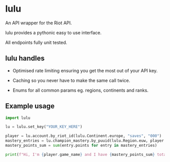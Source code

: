 # lulu
An API wrapper for the Riot API.

lulu provides a pythonic easy to use interface.

All endpoints fully unit tested.

## lulu handles

* Optimised rate limiting ensuring you get the most out of your API key.

* Caching so you never have to make the same call twice.

* Enums for all common params eg. regions, continents and ranks.

## Example usage

```py
import lulu

lu = lulu.set_key("YOUR_KEY_HERE")

player = lu.account.by_riot_id(lulu.Continent.europe, "saves", "000")
mastery_entries = lu.champion_mastery.by_puuid(lulu.Region.euw, player.puuid)
mastery_points_sum = sum(entry.points for entry in mastery_entries)

print(f"Hi, I'm {player.game_name} and I have {mastery_points_sum} total mastery :)")
```
